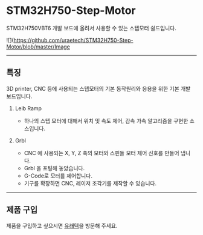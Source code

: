 # STM32H750-Step-Motor
STM32H750VBT6 개발 보드에 올려서 사용할 수 있는 스텝모터 쉴드입니다.

![](https://github.com/uraetech/STM32H750-Step-Motor/blob/master/Image

---
## 특징
3D printer, CNC 등에 사용되는 스텝모터의 기본 동작원리와 응용을 위한 기본 개발 보드입니다.

1. Leib Ramp
    - 하나의 스텝 모터에 대해서 위치 및 속도 제어, 감속 가속 알고리즘을 구현한 소스입니다.

2. Grbl
    - CNC 에 사용되는 X, Y, Z 축의 모터와 스핀들 모터 제어 신호를 만들어 냅니다.
    - Grbl 을 포팅해 놓았습니다.
    - G-Code로 모터를 제어합니다.
    - 기구를 확장하면 CNC, 레이저 조각기를 제작할 수 있습니다.

----

## 제품 구입
제품을 구입하고 싶으시면 [유래텍](https://uraetech.co.kr)을 방문해 주세요.

